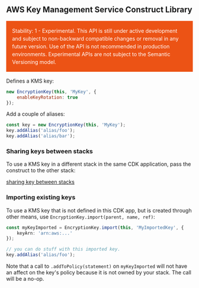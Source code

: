 ## AWS Key Management Service Construct Library
<div class="stability_label"
     style="background-color: #EC5315; color: white !important; margin: 0 0 1rem 0; padding: 1rem; line-height: 1.5;">
  Stability: 1 - Experimental. This API is still under active development and subject to non-backward
  compatible changes or removal in any future version. Use of the API is not recommended in production
  environments. Experimental APIs are not subject to the Semantic Versioning model.
</div>


Defines a KMS key:

```js
new EncryptionKey(this, 'MyKey', {
    enableKeyRotation: true
});
```

Add a couple of aliases:

```js
const key = new EncryptionKey(this, 'MyKey');
key.addAlias('alias/foo');
key.addAlias('alias/bar');
```

### Sharing keys between stacks

To use a KMS key in a different stack in the same CDK application,
pass the construct to the other stack:

[sharing key between stacks](test/integ.key-sharing.lit.ts)


### Importing existing keys

To use a KMS key that is not defined in this CDK app, but is created through other means, use
`EncryptionKey.import(parent, name, ref)`:

```ts
const myKeyImported = EncryptionKey.import(this, 'MyImportedKey', {
    keyArn: 'arn:aws:...'
});

// you can do stuff with this imported key.
key.addAlias('alias/foo');
```

Note that a call to `.addToPolicy(statement)` on `myKeyImported` will not have
an affect on the key's policy because it is not owned by your stack. The call
will be a no-op.
